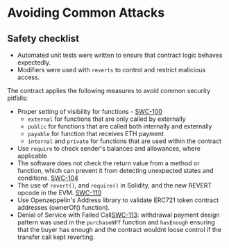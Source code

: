 # Avoiding Common Attacks

## Safety checklist
* Automated unit tests were written to ensure that contract logic behaves expectedly.
* Modifiers were used with ``reverts`` to control and restrict malicious access.

The contract applies the following measures to avoid common security pitfalls:
* Proper setting of visibility for functions - [SWC-100](https://swcregistry.io/docs/SWC-100, "swc-100")
    * ``external`` for functions that are only called by externally
    * ``public`` for functions that are called both internally and externally
    * ``payable`` for function that receives ETH payment
    * ``internal`` and ``private`` for functions that are used within the contract
* Use ``require`` to check sender's balances and allowances, where applicable
* The software does not check the return value from a method or function, which can prevent it from detecting unexpected states and conditions. [SWC-104](https://swcregistry.io/docs/SWC-104, "swc-104")
* The use of ``revert()``, and ``require()`` in Solidity, and the new REVERT opcode in the EVM. [SWC-110](https://swcregistry.io/docs/SWC-110, "swc-110")
* Use Openzeppelin's Address library to validate ERC721 token contract addresses (ownerOf() function).
* Denial of Service with Failed Call[SWC-113](https://swcregistry.io/docs/SWC-113, "swc-113"): withdrawal payment design pattern was used in the ``purchaseNFT`` function and ``hasEnough``  ensuring that the buyer has enough and the contract wouldnt loose control if the transfer call kept reverting.
